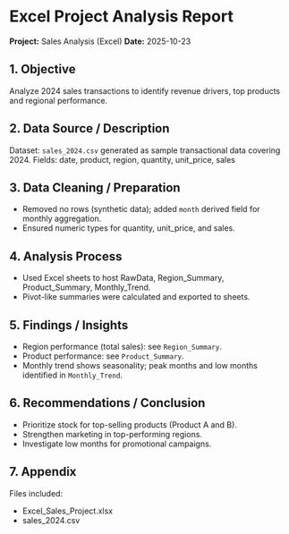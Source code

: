 # Excel Project Analysis Report
**Project:** Sales Analysis (Excel)
**Date:** 2025-10-23

## 1. Objective
Analyze 2024 sales transactions to identify revenue drivers, top products and regional performance.

## 2. Data Source / Description
Dataset: `sales_2024.csv` generated as sample transactional data covering 2024.
Fields: date, product, region, quantity, unit_price, sales

## 3. Data Cleaning / Preparation
- Removed no rows (synthetic data); added `month` derived field for monthly aggregation.
- Ensured numeric types for quantity, unit_price, and sales.

## 4. Analysis Process
- Used Excel sheets to host RawData, Region_Summary, Product_Summary, Monthly_Trend.
- Pivot-like summaries were calculated and exported to sheets.

## 5. Findings / Insights
- Region performance (total sales): see `Region_Summary`.
- Product performance: see `Product_Summary`.
- Monthly trend shows seasonality; peak months and low months identified in `Monthly_Trend`.

## 6. Recommendations / Conclusion
- Prioritize stock for top-selling products (Product A and B).
- Strengthen marketing in top-performing regions.
- Investigate low months for promotional campaigns.

## 7. Appendix
Files included:
- Excel_Sales_Project.xlsx
- sales_2024.csv
